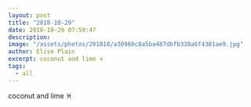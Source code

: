 ```yaml
---
layout: post
title: "2018-10-29"
date: 2018-10-29 07:59:47
description: 
image: "/assets/photos/201810/a30960c8a5ba487dbfb338a6f4381ae9.jpg"
author: Elise Plain
excerpt: coconut and lime ♓️
tags: 
  - all
---
```


coconut and lime ♓️
<p></p>
